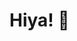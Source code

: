 # Hiya! 🤗


<!--
**Merdoth/Merdoth** is a ✨ _special_ ✨ repository because its `README.md` (this file) appears on your GitHub profile.

![Visitors](https://visitor-badge.laobi.icu/badge?page_id=merdoth.merdoth)

![Your GitHub Stats](https://github-readme-stats.vercel.app/api?username=merdoth&show_icons=true&theme=radical)

Here are some ideas to get you started:

- 🔭 I’m currently working on ...
- 🌱 I’m currently learning ...
- 👯 I’m looking to collaborate on ...
- 🤔 I’m looking for help with ...
- 💬 Ask me about ...
- 📫 How to reach me: ...
- 😄 Pronouns: ...
- ⚡ Fun fact: ...
-->
